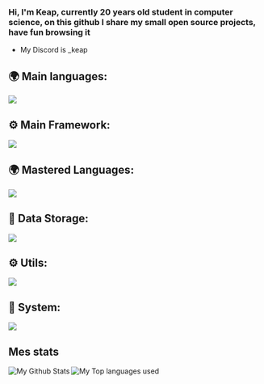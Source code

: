 ### Hi, I'm Keap, currently 20 years old student in computer science, on this github I share my small open source projects, have fun browsing it 



-  My Discord is _keap 

## 🌍 Main languages:

  ![](https://skillicons.dev/icons?i=html,css,js,python,java)

## ⚙ Main Framework:

  ![](https://skillicons.dev/icons?i=react,angular,vue,symfony)

  
## 🌍 Mastered Languages:
  ![](https://skillicons.dev/icons?i=c,php)

## 💾 Data Storage:
  ![](https://skillicons.dev/icons?i=mysql,mongodb,postgres)

## ⚙️ Utils:

  ![](https://skillicons.dev/icons?i=figma,git,vscode,webstorm,androidstudio,docker,kubernetes)


## 🔧 System:
 ![](https://skillicons.dev/icons?i=apple,windows,linux,nginx)


## Mes stats

  <img align="left" alt="My Github Stats" src="https://github-readme-stats.vercel.app/api?username=KeapRoof&count_private=true&show_icons=true&hide_border=true&theme=dracula" />
  <img align="left" alt="My Top languages used" src="https://github-readme-stats.vercel.app/api/top-langs/?username=KeapRoof&hide_border=true&theme=dracula&langs_count=3" />
